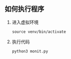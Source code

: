 ##  如何执行程序
1. 进入虚拟环境
    ```shell
    source venv/bin/activate
    ```
2. 执行代码
   ```shell
   python3 monit.py
   ```
